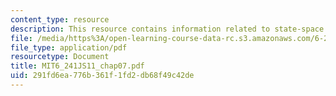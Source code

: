 ```yaml
---
content_type: resource
description: This resource contains information related to state-space models.
file: /media/https%3A/open-learning-course-data-rc.s3.amazonaws.com/6-241j-dynamic-systems-and-control-spring-2011/291fd6ea776b361f1fd2db68f49c42de_MIT6_241JS11_chap07.pdf
file_type: application/pdf
resourcetype: Document
title: MIT6_241JS11_chap07.pdf
uid: 291fd6ea-776b-361f-1fd2-db68f49c42de
---
```

